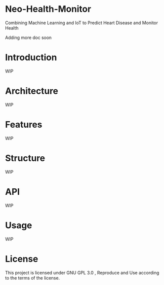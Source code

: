 # Neo-Health-Monitor
Combining Machine Learning and IoT to Predict Heart Disease and Monitor Health

Adding more doc soon 

# Introduction

WIP 

# Architecture

WIP

# Features 

WIP 

# Structure

WIP 

# API 

WIP 

# Usage 

WIP 

# License 

This project is licensed under GNU GPL 3.0 , Reproduce and Use according to the terms of the license.
